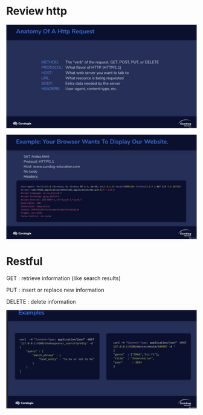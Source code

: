 # Review http

<img src='../assets/5_1.png'></img>

<img src='../assets/5_2.png'></img>

# Restful

GET : retrieve information (like search results)

PUT : insert or replace new information

DELETE : delete information

<img src='../assets/5_3.png'></img>